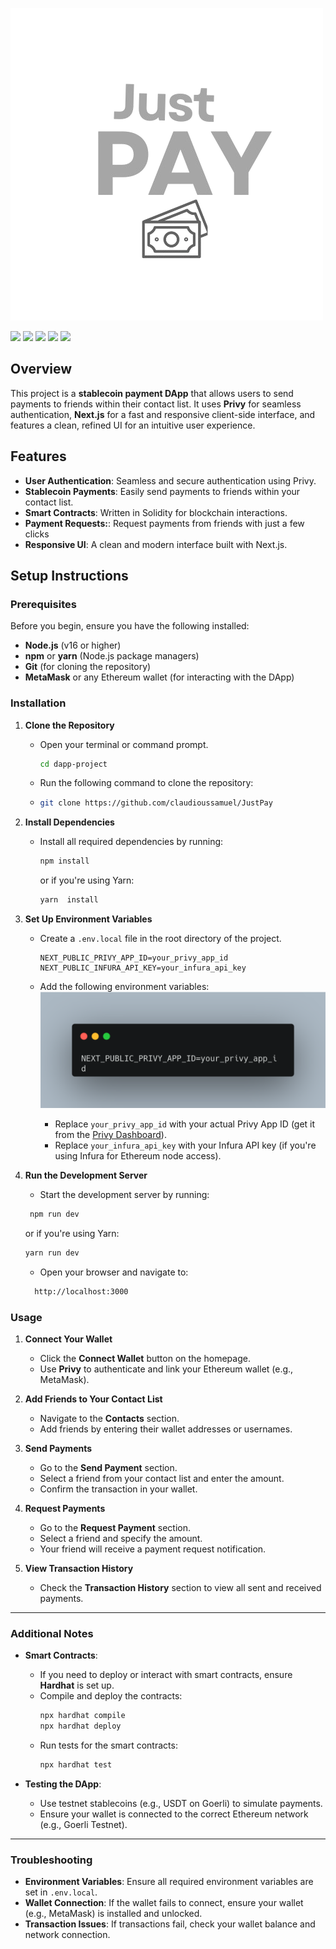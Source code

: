 ![renew brand](frontend/public/images/Just-image-pay.png)
<p align="left">
  <img src="https://img.shields.io/badge/Next.js-000000?style=for-the-badge&logo=nextdotjs&logoColor=white" />
  <img src="https://img.shields.io/badge/Solidity-363636?style=for-the-badge&logo=solidity&logoColor=white" />
  <img src="https://img.shields.io/badge/Privy-6F3FF5?style=for-the-badge&logoColor=white" />
  <img src="https://img.shields.io/badge/Tailwind_CSS-38B2AC?style=for-the-badge&logo=tailwind-css&logoColor=white" />
  <img src="https://img.shields.io/badge/Hardhat-FF6600?style=for-the-badge&logo=ethereum&logoColor=white" />
</p>


## Overview
This project is a **stablecoin payment DApp** that allows users to send payments to friends within their contact list. It uses **Privy** for seamless authentication, **Next.js** for a fast and responsive client-side interface, and features a clean, refined UI for an intuitive user experience.

## Features

- **User Authentication**: Seamless and secure authentication using Privy.
- **Stablecoin Payments**:  Easily send payments to friends within your contact list.
- **Smart Contracts**: Written in Solidity for blockchain interactions.
- **Payment Requests:**: Request payments from friends with just a few clicks
- **Responsive UI**: A clean and modern interface built with Next.js.

## Setup Instructions

### Prerequisites
Before you begin, ensure you have the following installed:
- **Node.js** (v16 or higher)
- **npm** or **yarn** (Node.js package managers)
- **Git** (for cloning the repository)
- **MetaMask** or any Ethereum wallet (for interacting with the DApp)


### Installation

1. **Clone the Repository**
   - Open your terminal or command prompt.
      ```bash
     cd dapp-project
     ```
   - Run the following command to clone the repository:
   - 
     ```bash
     git clone https://github.com/claudioussamuel/JustPay
     ```

2. **Install Dependencies**
   - Install all required dependencies by running:
     ```bash
     npm install
     ```
     or if you're using Yarn:
      ```bash
     yarn  install
     ```
     


3. **Set Up Environment Variables**
   - Create a `.env.local` file in the root directory of the project.
      ```env
     NEXT_PUBLIC_PRIVY_APP_ID=your_privy_app_id
     NEXT_PUBLIC_INFURA_API_KEY=your_infura_api_key
     ```
   - Add the following environment variables:
     ![secret-keys](frontend/public/images/privy_id.png)

     - Replace `your_privy_app_id` with your actual Privy App ID (get it from the [Privy Dashboard](https://privy.io/)).
     - Replace `your_infura_api_key` with your Infura API key (if you're using Infura for Ethereum node access).

4. **Run the Development Server**
   
   - Start the development server by running:
    ```bash
     npm run dev
     ```
     or if you're using Yarn:
     ```bash
     yarn run dev
     ```
     
    - Open your browser and navigate to:
   ```bash
     http://localhost:3000
     ```


### Usage

1. **Connect Your Wallet**
   - Click the **Connect Wallet** button on the homepage.
   - Use **Privy** to authenticate and link your Ethereum wallet (e.g., MetaMask).

2. **Add Friends to Your Contact List**
   - Navigate to the **Contacts** section.
   - Add friends by entering their wallet addresses or usernames.

3. **Send Payments**
   - Go to the **Send Payment** section.
   - Select a friend from your contact list and enter the amount.
   - Confirm the transaction in your wallet.

4. **Request Payments**
   - Go to the **Request Payment** section.
   - Select a friend and specify the amount.
   - Your friend will receive a payment request notification.

5. **View Transaction History**
   - Check the **Transaction History** section to view all sent and received payments.

---

### Additional Notes

- **Smart Contracts**:
  - If you need to deploy or interact with smart contracts, ensure **Hardhat** is set up.
  - Compile and deploy the contracts:
    ```bash
    npx hardhat compile
    npx hardhat deploy
    ```
  - Run tests for the smart contracts:
    ```bash
    npx hardhat test
    ```

- **Testing the DApp**:
  - Use testnet stablecoins (e.g., USDT on Goerli) to simulate payments.
  - Ensure your wallet is connected to the correct Ethereum network (e.g., Goerli Testnet).

---

### Troubleshooting

- **Environment Variables**: Ensure all required environment variables are set in `.env.local`.
- **Wallet Connection**: If the wallet fails to connect, ensure your wallet (e.g., MetaMask) is installed and unlocked.
- **Transaction Issues**: If transactions fail, check your wallet balance and network connection.



